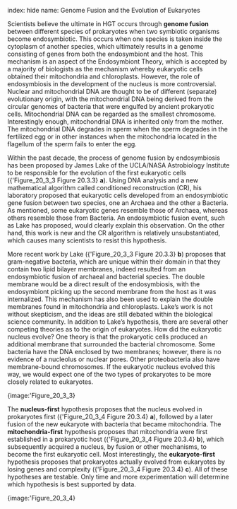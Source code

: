 index: hide
name: Genome Fusion and the Evolution of Eukaryotes

Scientists believe the ultimate in HGT occurs through  **genome fusion** between different species of prokaryotes when two symbiotic organisms become endosymbiotic. This occurs when one species is taken inside the cytoplasm of another species, which ultimately results in a genome consisting of genes from both the endosymbiont and the host. This mechanism is an aspect of the Endosymbiont Theory, which is accepted by a majority of biologists as the mechanism whereby eukaryotic cells obtained their mitochondria and chloroplasts. However, the role of endosymbiosis in the development of the nucleus is more controversial. Nuclear and mitochondrial DNA are thought to be of different (separate) evolutionary origin, with the mitochondrial DNA being derived from the circular genomes of bacteria that were engulfed by ancient prokaryotic cells. Mitochondrial DNA can be regarded as the smallest chromosome. Interestingly enough, mitochondrial DNA is inherited only from the mother. The mitochondrial DNA degrades in sperm when the sperm degrades in the fertilized egg or in other instances when the mitochondria located in the flagellum of the sperm fails to enter the egg.

Within the past decade, the process of genome fusion by endosymbiosis has been proposed by James Lake of the UCLA/NASA Astrobiology Institute to be responsible for the evolution of the first eukaryotic cells ({'Figure_20_3_3 Figure 20.3.3} **a**). Using DNA analysis and a new mathematical algorithm called conditioned reconstruction (CR), his laboratory proposed that eukaryotic cells developed from an endosymbiotic gene fusion between two species, one an Archaea and the other a Bacteria. As mentioned, some eukaryotic genes resemble those of Archaea, whereas others resemble those from Bacteria. An endosymbiotic fusion event, such as Lake has proposed, would clearly explain this observation. On the other hand, this work is new and the CR algorithm is relatively unsubstantiated, which causes many scientists to resist this hypothesis.

More recent work by Lake ({'Figure_20_3_3 Figure 20.3.3} **b**) proposes that gram-negative bacteria, which are unique within their domain in that they contain two lipid bilayer membranes, indeed resulted from an endosymbiotic fusion of archaeal and bacterial species. The double membrane would be a direct result of the endosymbiosis, with the endosymbiont picking up the second membrane from the host as it was internalized. This mechanism has also been used to explain the double membranes found in mitochondria and chloroplasts. Lake’s work is not without skepticism, and the ideas are still debated within the biological science community. In addition to Lake’s hypothesis, there are several other competing theories as to the origin of eukaryotes. How did the eukaryotic nucleus evolve? One theory is that the prokaryotic cells produced an additional membrane that surrounded the bacterial chromosome. Some bacteria have the DNA enclosed by two membranes; however, there is no evidence of a nucleolus or nuclear pores. Other proteobacteria also have membrane-bound chromosomes. If the eukaryotic nucleus evolved this way, we would expect one of the two types of prokaryotes to be more closely related to eukaryotes.


{image:'Figure_20_3_3}
        

The  **nucleus-first** hypothesis proposes that the nucleus evolved in prokaryotes first ({'Figure_20_3_4 Figure 20.3.4} **a**), followed by a later fusion of the new eukaryote with bacteria that became mitochondria. The  **mitochondria-first** hypothesis proposes that mitochondria were first established in a prokaryotic host ({'Figure_20_3_4 Figure 20.3.4} **b**), which subsequently acquired a nucleus, by fusion or other mechanisms, to become the first eukaryotic cell. Most interestingly, the  **eukaryote-first** hypothesis proposes that prokaryotes actually evolved from eukaryotes by losing genes and complexity ({'Figure_20_3_4 Figure 20.3.4} **c**). All of these hypotheses are testable. Only time and more experimentation will determine which hypothesis is best supported by data.


{image:'Figure_20_3_4}
        
